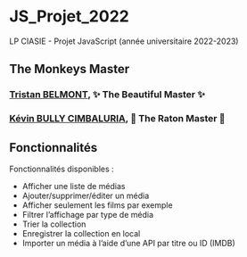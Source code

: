 # JS_Projet_2022
LP CIASIE - Projet JavaScript (année universitaire 2022-2023)

## **The Monkeys Master**
### [Tristan BELMONT](https://github.com/MaegIins), ✨ The Beautiful Master ✨
### [Kévin BULLY CIMBALURIA](https://github.com/TheRealEureka), 🦝 The Raton Master 🦝

## Fonctionnalités 
Fonctionnalités disponibles :
 * Afficher une liste de médias 
 * Ajouter/supprimer/éditer un média
 * Afficher seulement les films par exemple 
 * Filtrer l’affichage par type de média 
 * Trier la collection 
 * Enregistrer la collection en local 
 * Importer un média à l’aide d’une API par titre ou ID (IMDB)


